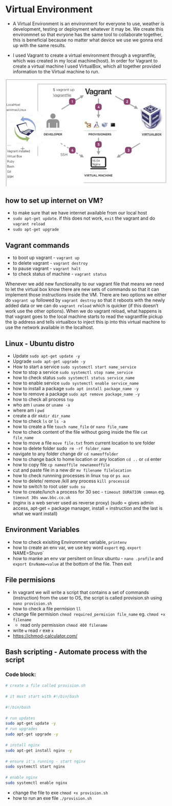 # Virtual Environment
- A Virtual Environment is an environment for everyone to use, weather is development, testing or deployment whatever it may be. We create this environmnet so that evryone has the same tool to collaborate together, this is beneficial because no matter what device we use we gonna end up with the same results.

- I used Vagrant to create a virtual environment through a vegrantfile, which was created in my local machine(host). In order for Vagrant to create a virtual machine I used VirtualBox, which all together provided information to the Virtual machine to run.

![](images/VM.png)

## how to set up internet on VM?

- to make sure that we have internet available from our local host
- `sudo apt-get update`. if this does not work, `exit` the vagrant and do `vagrant reload`
- `sudo apt-get upgrade`



## Vagrant commands
- to boot up vagrant - `vagrant up`
- to delete vagrant - `vagrant destroy`
- to pause vagrant - `vagrant halt`
- to check status of machine -  `vagrant status`


Whenever we add new functionality to our vagrant file that means we need to let the virtual box know there are new sets of commands so that it can implement those instructions inside the VM. There are two options we either do `vagrant up` followed by `vagrant destroy` so that it reboots with the newly added data or we can do `vagrant reload` which is quicker (if this doesn’t work use the other options). When we do vagrant reload, what happens is that vagrant goes to the local machine starts to read the vagrantfile pickup the ip address and tells virtualbox to inject this ip into this virtual machine to use the network available in the localhost.



## Linux - Ubuntu distro
- Update  `sudo apt-get update -y`
- Upgrade `sudo apt-get upgrade -y`
- How to start a service `sudo systemctl start name_service`
- how to stop a service `sudo systemctl stop name_service`
- how to check status `sudo systemctl status service_name`
- how to enable service `sudo systemctl enable service_name`
- how to install a package `sudo apt install package_name -y`
- how to remove a package `sudo apt remove package_name -y`
- how to check all process `top`
- who am i `uname` or `uname -a`
- where am i `pwd`
- create a dir `mkdir dir_name`
- how to check `ls` or `ls -a`
- how to create a file `touch name_file` or `nano file_name`
- how to check content of the file without going inside the file `cat file_name`
- how to move a file `move file.txt` from current location to sre folder
- how to delete folder sudo` rm -rf folder_name`
- navigate to any folder change dir `cd nameoffolder`
- how to change back to home location or any location `cd ..` or `cd` enter
- how to copy file `cp nameoffile newnameoffile`
- cut and paste file in a new dir `mv filename filelocation`
- how to check runnning processes in linux `top` or `ps aux`
- how to delete/ remove /kill any process `kill processid`
- how to switch to root user `sudo su`
- how to create/lunch a process for 30 sec - `timeout DURATION comman` eg. `timeout 30s www.bbc.co.uk`
- (nginx is a web server used as reverse proxy)
 (sudo = gives admin access, apt-get = package manager, install = instruction and the last is what we want install)


## Environment Variables

- how to check exisiting Environmnet variable, `printenv`
- how to create an env var, we use key word `export` eg. `export `NAME=Shuvo`
- how to manke an env var persitent on linux ubuntu - `nano .profile` and `export EnvName=value` at the bottom of the file. Then exit


## File permisions
- In vagrant we will write a script that contains a set of commands (instruction) from the user to OS, the script is called provision.sh using `nano provision.sh`
- how to check a file permision `ll`
- change file permision `chmod required_permision file_name` eg. `chmod +x filename`
- - read only permission `chmod 400 filename`
- write `w` read `r` exe `x`
- https://chmod-calculator.com/
## Bash scripting - Automate process with the script
### Code block:

```bash
# create a file called provision.sh

# it must start with #!/bin/bash

#!/bin/bash

# run updates
sudo apt-get update -y
# run upgrades
sudo apt-get upgrade -y

# install nginx
sudo apt-get install nginx -y      

# ensure it's running - start nginx
sudo systemctl start nginx

# enable nginx
sudo systemctl enable nginx
```
- change the file to exe `chmod +x provision.sh`
- how to run an exe file `./provision.sh`